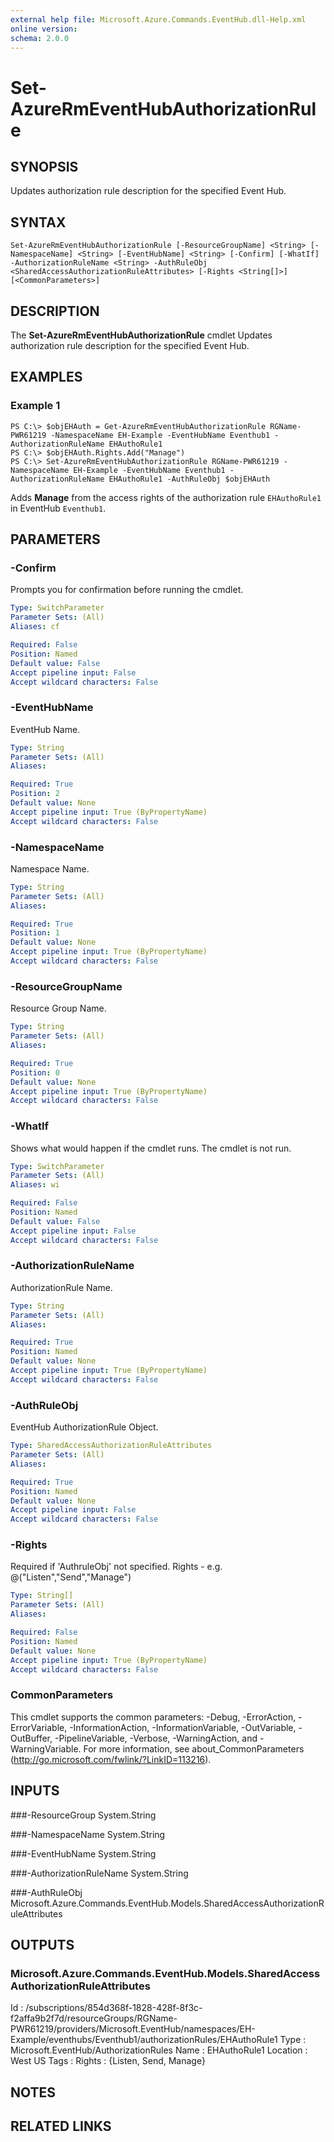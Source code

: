 ```yaml
---
external help file: Microsoft.Azure.Commands.EventHub.dll-Help.xml
online version: 
schema: 2.0.0
---
```


# Set-AzureRmEventHubAuthorizationRule

## SYNOPSIS
Updates authorization rule description for the specified Event Hub.

## SYNTAX

```
Set-AzureRmEventHubAuthorizationRule [-ResourceGroupName] <String> [-NamespaceName] <String> [-EventHubName] <String> [-Confirm] [-WhatIf] -AuthorizationRuleName <String> -AuthRuleObj
<SharedAccessAuthorizationRuleAttributes> [-Rights <String[]>] [<CommonParameters>]
```

## DESCRIPTION
The **Set-AzureRmEventHubAuthorizationRule** cmdlet Updates authorization rule description for the specified Event Hub.

## EXAMPLES

### Example 1
```
PS C:\> $objEHAuth = Get-AzureRmEventHubAuthorizationRule RGName-PWR61219 -NamespaceName EH-Example -EventHubName Eventhub1 -AuthorizationRuleName EHAuthoRule1
PS C:\> $objEHAuth.Rights.Add("Manage")
PS C:\> Set-AzureRmEventHubAuthorizationRule RGName-PWR61219 -NamespaceName EH-Example -EventHubName Eventhub1 -AuthorizationRuleName EHAuthoRule1 -AuthRuleObj $objEHAuth
```

Adds **Manage** from the access rights of the authorization rule `EHAuthoRule1` in EventHub `Eventhub1`.

## PARAMETERS

### -Confirm
Prompts you for confirmation before running the cmdlet.

```yaml
Type: SwitchParameter
Parameter Sets: (All)
Aliases: cf

Required: False
Position: Named
Default value: False
Accept pipeline input: False
Accept wildcard characters: False
```

### -EventHubName
EventHub Name.

```yaml
Type: String
Parameter Sets: (All)
Aliases: 

Required: True
Position: 2
Default value: None
Accept pipeline input: True (ByPropertyName)
Accept wildcard characters: False
```

### -NamespaceName
Namespace Name.

```yaml
Type: String
Parameter Sets: (All)
Aliases: 

Required: True
Position: 1
Default value: None
Accept pipeline input: True (ByPropertyName)
Accept wildcard characters: False
```

### -ResourceGroupName
Resource Group Name.

```yaml
Type: String
Parameter Sets: (All)
Aliases: 

Required: True
Position: 0
Default value: None
Accept pipeline input: True (ByPropertyName)
Accept wildcard characters: False
```

### -WhatIf
Shows what would happen if the cmdlet runs.
The cmdlet is not run.

```yaml
Type: SwitchParameter
Parameter Sets: (All)
Aliases: wi

Required: False
Position: Named
Default value: False
Accept pipeline input: False
Accept wildcard characters: False
```

### -AuthorizationRuleName
AuthorizationRule Name.

```yaml
Type: String
Parameter Sets: (All)
Aliases: 

Required: True
Position: Named
Default value: None
Accept pipeline input: True (ByPropertyName)
Accept wildcard characters: False
```

### -AuthRuleObj
EventHub AuthorizationRule Object.

```yaml
Type: SharedAccessAuthorizationRuleAttributes
Parameter Sets: (All)
Aliases: 

Required: True
Position: Named
Default value: None
Accept pipeline input: False
Accept wildcard characters: False
```

### -Rights
Required if 'AuthruleObj' not specified.
Rights - e.g. 
@("Listen","Send","Manage")

```yaml
Type: String[]
Parameter Sets: (All)
Aliases: 

Required: False
Position: Named
Default value: None
Accept pipeline input: True (ByPropertyName)
Accept wildcard characters: False
```

### CommonParameters
This cmdlet supports the common parameters: -Debug, -ErrorAction, -ErrorVariable, -InformationAction, -InformationVariable, -OutVariable, -OutBuffer, -PipelineVariable, -Verbose, -WarningAction, and -WarningVariable. For more information, see about_CommonParameters (http://go.microsoft.com/fwlink/?LinkID=113216).

## INPUTS

###-ResourceGroup
 System.String
 
###-NamespaceName
 System.String

###-EventHubName
System.String
 
###-AuthorizationRuleName
 System.String
 
###-AuthRuleObj
Microsoft.Azure.Commands.EventHub.Models.SharedAccessAuthorizationRuleAttributes

## OUTPUTS

### Microsoft.Azure.Commands.EventHub.Models.SharedAccessAuthorizationRuleAttributes

Id       : /subscriptions/854d368f-1828-428f-8f3c-f2affa9b2f7d/resourceGroups/RGName-PWR61219/providers/Microsoft.EventHub/namespaces/EH-Example/eventhubs/Eventhub1/authorizationRules/EHAuthoRule1
Type     : Microsoft.EventHub/AuthorizationRules
Name     : EHAuthoRule1
Location : West US
Tags     :
Rights   : {Listen, Send, Manage}

## NOTES

## RELATED LINKS

